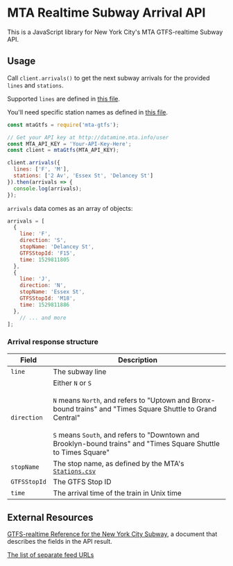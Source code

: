 # MTA Realtime Subway Arrival API

This is a JavaScript library for New York City's MTA GTFS-realtime Subway API.

## Usage

Call `client.arrivals()` to get the next subway arrivals for the provided `lines` and `stations`.

Supported `lines` are defined in [this file](./subwayLineToFeedIdMap.json).

You'll need specific station names as defined in [this file](GTFSStopIdToStationNameMap.json).

```js
const mtaGtfs = require('mta-gtfs');

// Get your API key at http://datamine.mta.info/user
const MTA_API_KEY = 'Your-API-Key-Here';
const client = mtaGtfs(MTA_API_KEY);

client.arrivals({
  lines: ['F', 'M'],
  stations: ['2 Av', 'Essex St', 'Delancey St']
}).then(arrivals => {
  console.log(arrivals);
});
```

`arrivals` data comes as an array of objects:

```js
arrivals = [ 
  { 
    line: 'F',
    direction: 'S',
    stopName: 'Delancey St',
    GTFSStopId: 'F15',
    time: 1529811805 
  },
  { 
    line: 'J',
    direction: 'N',
    stopName: 'Essex St',
    GTFSStopId: 'M18',
    time: 1529811886
  },
    // ... and more
];
```

### Arrival response structure

| Field                  | Description |
|------------------------|-------------|
| `line`                   | The subway line |
| `direction`              | Either `N` or `S` <br /><br />`N` means `North`, and refers to "Uptown and Bronx-bound trains" and "Times Square Shuttle to Grand Central"  <br /><br />`S` means `South`, and refers to "Downtown and Brooklyn-bound trains" and "Times Square Shuttle to Times Square" |
| `stopName`              | The stop name, as defined by the MTA's [`Stations.csv`](http://web.mta.info/developers/data/nyct/subway/Stations.csv) |
| `GTFSStopId` | The GTFS Stop ID |
| `time` | The arrival time of the train in Unix time |

## External Resources

[GTFS-realtime Reference for the New York City Subway](http://datamine.mta.info/sites/all/files/pdfs/GTFS-Realtime-NYC-Subway%20version%201%20dated%207%20Sep.pdf), a document that describes the fields in the API result.

[The list of separate feed URLs](http://datamine.mta.info/list-of-feeds)